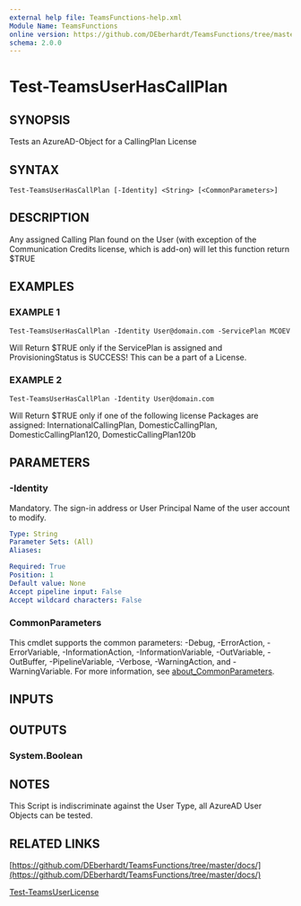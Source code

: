 ```yaml
---
external help file: TeamsFunctions-help.xml
Module Name: TeamsFunctions
online version: https://github.com/DEberhardt/TeamsFunctions/tree/master/docs/
schema: 2.0.0
---
```


# Test-TeamsUserHasCallPlan

## SYNOPSIS
Tests an AzureAD-Object for a CallingPlan License

## SYNTAX

```
Test-TeamsUserHasCallPlan [-Identity] <String> [<CommonParameters>]
```

## DESCRIPTION
Any assigned Calling Plan found on the User (with exception of the Communication Credits license, which is add-on)
will let this function return $TRUE

## EXAMPLES

### EXAMPLE 1
```
Test-TeamsUserHasCallPlan -Identity User@domain.com -ServicePlan MCOEV
```

Will Return $TRUE only if the ServicePlan is assigned and ProvisioningStatus is SUCCESS!
This can be a part of a License.

### EXAMPLE 2
```
Test-TeamsUserHasCallPlan -Identity User@domain.com
```

Will Return $TRUE only if one of the following license Packages are assigned:
  InternationalCallingPlan, DomesticCallingPlan, DomesticCallingPlan120, DomesticCallingPlan120b

## PARAMETERS

### -Identity
Mandatory.
The sign-in address or User Principal Name of the user account to modify.

```yaml
Type: String
Parameter Sets: (All)
Aliases:

Required: True
Position: 1
Default value: None
Accept pipeline input: False
Accept wildcard characters: False
```

### CommonParameters
This cmdlet supports the common parameters: -Debug, -ErrorAction, -ErrorVariable, -InformationAction, -InformationVariable, -OutVariable, -OutBuffer, -PipelineVariable, -Verbose, -WarningAction, and -WarningVariable. For more information, see [about_CommonParameters](http://go.microsoft.com/fwlink/?LinkID=113216).

## INPUTS

## OUTPUTS

### System.Boolean
## NOTES
This Script is indiscriminate against the User Type, all AzureAD User Objects can be tested.

## RELATED LINKS

[https://github.com/DEberhardt/TeamsFunctions/tree/master/docs/](https://github.com/DEberhardt/TeamsFunctions/tree/master/docs/)

[Test-TeamsUserLicense]()

